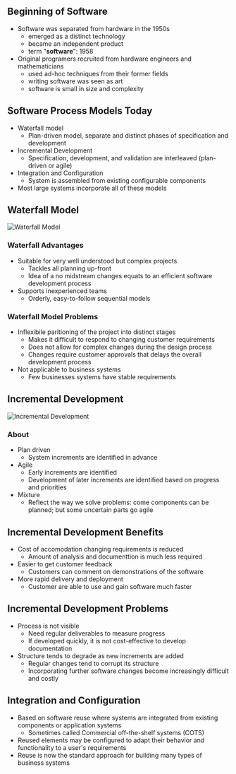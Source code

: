 ## Beginning of Software
- Software was separated from hardware in the 1950s
    - emerged as a distinct technology
    - became an independent product
    - term "**software**": 1958
- Original programers recruited from hardware engineers and mathematicians
    - used ad-hoc techniques from their former fields
    - writing software was seen as art
    - software is small in size and complexity

## Software Process Models Today
- Waterfall model
    - Plan-driven model, separate and distinct phases of specification and development
- Incremental Development
    - Specification, development, and validation are interleaved (plan-driven or agile)
- Integration and Configuration
    - System is assembled from existing configurable components
- Most large systems incorporate all of these models

## Waterfall Model
![Waterfall Model](https://external-content.duckduckgo.com/iu/?u=https%3A%2F%2Fmiro.medium.com%2Fmax%2F4096%2F1*PHlgy9xuiVN1qlcHo5iCZg.gif&f=1&nofb=1&ipt=a3c1d1a3d0395d17dc2a8e784289db376e2e855fe40d47ab0f0ab677bf1992c0&ipo=images)

### Waterfall Advantages
- Suitable for very well understood but complex projects
    - Tackles all planning up-front
    - Idea of a no midstream changes equats to an efficient software development process
- Supports inexperienced teams
    - Orderly, easy-to-follow sequential models

### Waterfall Model Problems
- Inflexibile paritioning of the project into distinct stages
    - Makes it difficult to respond to changing customer requirements
    - Does not allow for complex changes during the design process
    - Changes require customer approvals that delays the overall development process
- Not applicable to business systems
    - Few businesses systems have stable requirements

## Incremental Development
![Incremental Development](https://external-content.duckduckgo.com/iu/?u=http%3A%2F%2Fi.stack.imgur.com%2FBqktJ.jpg&f=1&nofb=1&ipt=dae44b79eb158ff2dbdbcf9a3d0c0ccdb5e1a1abee2d963feb3784df83838422&ipo=images)

### About
- Plan driven
    - System increments are identified in advance
- Agile
    - Early increments are identified
    - Development of later increments are identified based on progress and priorities
- Mixture
    - Reflect the way we solve problems: come components can be planned; but some uncertain parts go agile

## Incremental Development Benefits
- Cost of accomodation changing requirements is reduced
    - Amount of analysis and documenttion is much less required
- Easier to get customer feedback
    - Customers can comment on demonstrations of the software
- More rapid delivery and deployment 
    - Customer are able to use and gain software much faster

## Incremental Development Problems
- Process is not visible
    - Need regular deliverables to measure progress
    - If developed quickly, it is not cost-effective to develop documentation
- Structure tends to degrade as new increments are added
    - Regular changes tend to corrupt its structure
    - Incorporating further software changes become increasingly difficult and costly

## Integration and Configuration
- Based on software reuse where systems are integrated from existing components or application systems
    - Sometimes called Commercial off-the-shelf systems (COTS)
- Reused elements may be configured to adapt their behavior and functionality to a user's requirements
- Reuse is now the standard approach for building many types of business systems


